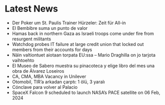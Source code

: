 # Latest News
-  Der Poker um St. Paulis Trainer Hürzeler: Zeit für All-in
-  El Bembibre suma un punto de valor
-  Hamas back in northern Gaza as Israeli troops come under fire from resurgent militants
-  Watchdog probes IT failure at large credit union that locked out members from their accounts for days
-  Näin valtiontuet aiotaan torpata EU:ssa – Mario Draghilla on jo tarjota vaihtoehto
-  El Museo de Sabero muestra su pinacoteca y elige libro del mes una obra de Álvarez Loseiros
-  CA, CMA, MBA Vacancy in Unilever
-  Otomobil, TIR’a arkadan çarptı: 1 ölü, 3 yaralı
-  Cónclave para volver al Palacio
-  SpaceX Falcon 9 scheduled to launch NASA’s PACE satellite on 06 Feb, 2024
